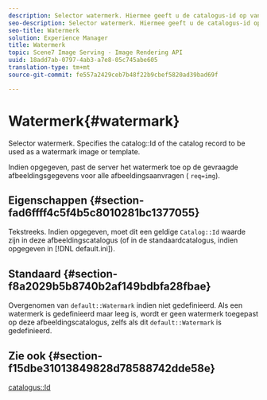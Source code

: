 ```yaml
---
description: Selector watermerk. Hiermee geeft u de catalogus-id op van de catalogusrecord die u wilt gebruiken als watermerkafbeelding of sjabloon.
seo-description: Selector watermerk. Hiermee geeft u de catalogus-id op van de catalogusrecord die u wilt gebruiken als watermerkafbeelding of sjabloon.
seo-title: Watermerk
solution: Experience Manager
title: Watermerk
topic: Scene7 Image Serving - Image Rendering API
uuid: 18add7ab-0797-4ab3-a7e8-05c745abe605
translation-type: tm+mt
source-git-commit: fe557a2429ceb7b48f22b9cbef5820ad39bad69f

---
```



# Watermerk{#watermark}

Selector watermerk. Specifies the catalog::Id of the catalog record to be used as a watermark image or template.

Indien opgegeven, past de server het watermerk toe op de gevraagde afbeeldingsgegevens voor alle afbeeldingsaanvragen ( `req=img`).

## Eigenschappen {#section-fad6ffff4c5f4b5c8010281bc1377055}

Tekstreeks. Indien opgegeven, moet dit een geldige `Catalog::Id` waarde zijn in deze afbeeldingscatalogus (of in de standaardcatalogus, indien opgegeven in [!DNL default.ini]).

## Standaard {#section-f8a2029b5b8740b2af149bdbfa28fbae}

Overgenomen van `default::Watermark` indien niet gedefinieerd. Als een watermerk is gedefinieerd maar leeg is, wordt er geen watermerk toegepast op deze afbeeldingscatalogus, zelfs als dit `default::Watermark` is gedefinieerd.

## Zie ook {#section-f15dbe31013849828d78588742dde58e}

[catalogus::Id](/help/aem-is-ir-api/is-api/image-catalog/image-serving-api-ref/c-image-catalog-reference/c-image-svg-data-reference/c-image-data-reference/r-id-cat.md)
